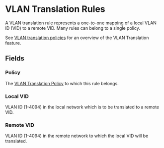 # VLAN Translation Rules

A VLAN translation rule represents a one-to-one mapping of a local VLAN ID (VID) to a remote VID. Many rules can belong to a single policy.

See [VLAN translation policies](./vlantranslationpolicy.md) for an overview of the VLAN Translation feature.

## Fields

### Policy

The [VLAN Translation Policy](./vlantranslationpolicy.md) to which this rule belongs.

### Local VID

VLAN ID (1-4094) in the local network which is to be translated to a remote VID.

### Remote VID

VLAN ID (1-4094) in the remote network to which the local VID will be translated.
